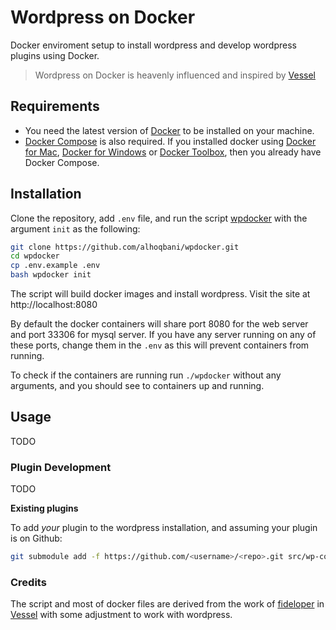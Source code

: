# Wordpress on Docker

Docker enviroment setup to install wordpress and develop wordpress plugins 
using Docker.

> Wordpress on Docker is heavenly influenced and inspired by [Vessel][vessel]

## Requirements
- You need the latest version of [Docker][docker] to be installed on your machine.
- [Docker Compose][docker-compose] is also required. 
If you installed docker using [Docker for Mac][docker-mac], [Docker for Windows][docker-windows] or [Docker Toolbox][docker-toolbox], then you already have Docker Compose.


## Installation

Clone the repository, add `.env` file, 
and run the script [wpdocker](./wpdocker) with the argument `init` as the following:
```bash
git clone https://github.com/alhoqbani/wpdocker.git
cd wpdocker
cp .env.example .env
bash wpdocker init
```
The script will build docker images and install wordpress. Visit the site at http://localhost:8080

By default the docker containers will share port 8080 for the web server and port 33306 for mysql server.
If you have any server running on any of these ports, 
change them in the `.env` as this will prevent containers from running.

To check if the containers are running run `./wpdocker` without any arguments,
and you should see to containers up and running.

## Usage
TODO

### Plugin Development
TODO

**Existing plugins**

To add *your* plugin to the wordpress installation, 
and assuming your plugin is on Github:
```bash
git submodule add -f https://github.com/<username>/<repo>.git src/wp-content/plugins/<plugin-name>
```

### Credits
The script and most of docker files are derived from the work of 
[fideloper](https://github.com/fideloper) in [Vessel][vessel]
with some adjustment to work with wordpress.


[vessel]:[https://vessel.shippingdocker.com/]
[docker]:[https://docs.docker.com/install/]
[docker-compose]:[https://docs.docker.com/compose/install/]
[docker-mac]:[https://docs.docker.com/docker-for-mac/install/]
[docker-windows]:[https://docs.docker.com/docker-for-windows/install/]
[docker-toolbox]:[https://docs.docker.com/toolbox/overview/]
[fideloper]:[https://github.com/fideloper]
